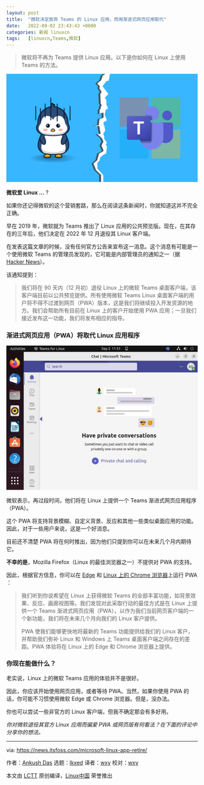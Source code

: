 ```yaml
---
layout: post
title:	"微软决定放弃 Teams 的 Linux 应用，而用渐进式网页应用取代"
date:	2022-09-02 23:43:43 +0800 
categories:	新闻 linuxcn 
tags:	[linuxcn,Teams,微软]
---
```




> 
> 微软将不再为 Teams 提供 Linux 应用。以下是你如何在 Linux 上使用 Teams 的方法。
> 
> 
> 


![微软决定不再为 Teams 提供 Linux 应用程序，取而代之的是渐进式Web应用程序](/Asserts/Images/album/202209/02/234343rsg7xkg74gadpdpx.png)


**微软爱 Linux ...** ?


如果你还记得微软的这个营销套路，那么在阅读这条新闻时，你就知道这并不完全正确。


早在 2019 年，微软就为 Teams 推出了 Linux 应用的公共预览版。现在，在其存在的三年后，他们决定在 2022 年 12 月退役其 Linux 客户端。


在发表这篇文章的时候，没有任何官方公告来宣布这一消息。这个消息有可能是一个使用微软 Teams 的管理员发现的，它可能是内部管理员的通知之一（据 [Hacker News](https://news.ycombinator.com/item?id=32678839)）。


该通知提到：



> 
> 我们将在 90 天内（12 月初）退役 Linux 上的微软 Teams 桌面客户端，该客户端目前以公共预览提供。所有使用微软 Teams Linux 桌面客户端的用户将不得不过渡到网页（PWA）版本，这是我们将继续投入开发资源的地方。我们会帮助所有目前在 Linux 上的客户开始使用 PWA 应用；一旦我们接近发布这一功能，我们将发布相应的指导。
> 
> 
> 


### 渐进式网页应用（PWA）将取代 Linux 应用程序


![微软 Teams Linux 应用程序](/Asserts/Images/album/202209/02/234344hue9966w4p70depp.jpg)


微软表示，再过段时间，他们将在 Linux 上提供一个 Teams 渐进式网页应用程序（PWA）。


这个 PWA 将支持背景模糊、自定义背景、反应和其他一些类似桌面应用的功能。因此，对于一些用户来说，这是一个好消息。


目前还不清楚 PWA 将在何时推出，因为他们只提到你可以在未来几个月内期待它。


**不幸的是**，Mozilla Firefox（Linux 的最佳浏览器之一）不提供对 PWA 的支持。


因此，根据官方信息，你可以在 [Edge](https://itsfoss.com/microsoft-edge-linux/) 和 [Linux 上的 Chrome 浏览器](https://itsfoss.com/install-chrome-ubuntu/)上运行 PWA ：



> 
> 我们听到你说希望在 Linux 上获得微软 Teams 的全部丰富功能，如背景效果、反应、画廊视图等。我们发现对此采取行动的最佳方式是在 Linux 上提供一个 Teams 渐进式网页应用（PWA），以作为我们当前网页客户端的一个新功能，我们将在未来几个月向我们的 Linux 客户提供。
> 
> 
> PWA 使我们能够更快地将最新的 Teams 功能提供给我们的 Linux 客户，并帮助我们弥补 Linux 和 Windows 上 Teams 桌面客户端之间存在的差距。PWA 体验将在 Linux 上的 Edge 和 Chrome 浏览器上提供。
> 
> 
> 


### 你现在能做什么？


老实说，Linux 上的微软 Teams 应用的体验并不是很好。


因此，你应该开始使用网页应用，或者等待 PWA。当然，如果你使用 PWA 的话，你可能不习惯使用微软 Edge 或 Chrome 浏览器。但是，没办法。


你也可以尝试一些非官方的 Linux 客户端，但我不确定那会有多好用。


*你对微软退役其官方 Linux 应用而偏爱 PWA 或网页版有何看法？在下面的评论中分享你的想法。*




---


via: <https://news.itsfoss.com/microsoft-linux-app-retire/>


作者：[Ankush Das](https://news.itsfoss.com/author/ankush/) 选题：[lkxed](https://github.com/lkxed) 译者：[wxy](https://github.com/wxy) 校对：[wxy](https://github.com/wxy)


本文由 [LCTT](https://github.com/LCTT/TranslateProject) 原创编译，[Linux中国](https://linux.cn/) 荣誉推出
